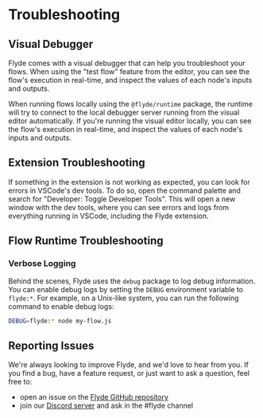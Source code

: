 # Troubleshooting

## Visual Debugger

Flyde comes with a visual debugger that can help you troubleshoot your flows. When using the "test flow" feature from the editor, you can see the flow's execution in real-time, and inspect the values of each node's inputs and outputs.

When running flows locally using the `@flyde/runtime` package, the runtime will try to connect to the local debugger server running from the visual editor automatically. If you're running the visual editor locally, you can see the flow's execution in real-time, and inspect the values of each node's inputs and outputs.

## Extension Troubleshooting

If something in the extension is not working as expected, you can look for errors in VSCode's dev tools. To do so, open the command palette and search for "Developer: Toggle Developer Tools". This will open a new window with the dev tools, where you can see errors and logs from everything running in VSCode, including the Flyde extension.

## Flow Runtime Troubleshooting

### Verbose Logging

Behind the scenes, Flyde uses the `debug` package to log debug information. You can enable debug logs by setting the `DEBUG` environment variable to `flyde:*`. For example, on a Unix-like system, you can run the following command to enable debug logs:

```sh
DEBUG=flyde:* node my-flow.js
```

## Reporting Issues

We're always looking to improve Flyde, and we'd love to hear from you. If you find a bug, have a feature request, or just want to ask a question, feel free to:

- open an issue on the [Flyde GitHub repository](https://www.github.com/flydelabs/flyde)
- join our [Discord server](https://www.flyde.dev/discord) and ask in the #flyde channel

